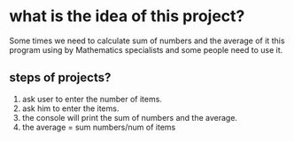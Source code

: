 # what is the idea of this project?
Some times we need to calculate sum of numbers and the average of it
this program using by Mathematics specialists and some people need to use it.
## steps of projects?
1. ask user to enter the number of items.
2. ask him to enter the items.
1. the console will print the sum of numbers and the average.
2. the average = sum numbers/num of items
